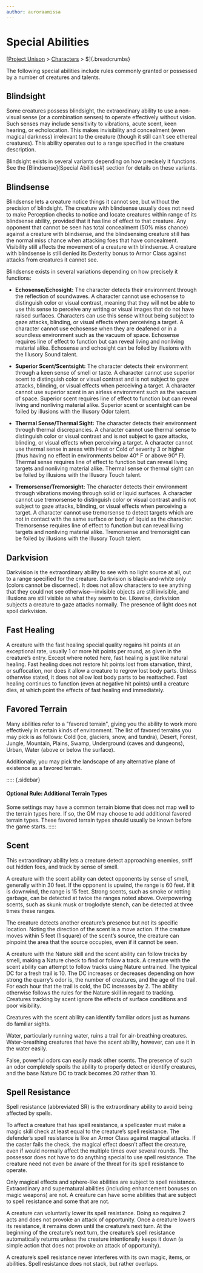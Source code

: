 ```yaml
---
author: auroraamissa
---
```


# Special Abilities
[[Project Unison]() > [Characters]() > $]{.breadcrumbs}

The following special abilities include rules commonly granted or possessed by a number of creatures and talents.

## Blindsight

Some creatures possess blindsight, the extraordinary ability to use a non-visual sense (or a combination senses) to operate effectively without vision. Such senses may include sensitivity to vibrations, acute scent, keen hearing, or echolocation. This makes invisibility and concealment (even magical darkness) irrelevant to the creature (though it still can’t see ethereal creatures). This ability operates out to a range specified in the creature description.

Blindsight exists in several variants depending on how precisely it functions. See the [Blindsense](Special Abilities#) section for details on these variants.

## Blindsense

Blindsense lets a creature notice things it cannot see, but without the precision of blindsight. The creature with blindsense usually does not need to make Perception checks to notice and locate creatures within range of its blindsense ability, provided that it has line of effect to that creature. Any opponent that cannot be seen has total concealment (50% miss chance) against a creature with blindsense, and the blindsensing creature still has the normal miss chance when attacking foes that have concealment. Visibility still affects the movement of a creature with blindsense. A creature with blindsense is still denied its Dexterity bonus to Armor Class against attacks from creatures it cannot see.

Blindsense exists in several variations depending on how precisely it functions:

* **Echosense/Echosight:** The character detects their environment through the reflection of soundwaves. A character cannot use echosense to distinguish color or visual contrast, meaning that they will not be able to use this sense to perceive any writing or visual images that do not have raised surfaces. Characters can use this sense without being subject to gaze attacks, blinding, or visual effects when perceiving a target. A character cannot use echosense when they are deafened or in a soundless environment such as the vacuum of space. Echosense requires line of effect to function but can reveal living and nonliving material alike. Echosense and echosight can be foiled by illusions with the Illusory Sound talent.

* **Superior Scent/Scentsight:** The character detects their environment through a keen sense of smell or taste. A character cannot use superior scent to distinguish color or visual contrast and is not subject to gaze attacks, blinding, or visual effects when perceiving a target. A character cannot use superior scent in an airless environment such as the vacuum of space. Superior scent requires line of effect to function but can reveal living and nonliving material alike. Superior scent or scentsight can be foiled by illusions with the Illusory Odor talent.

* **Thermal Sense/Thermal Sight:** The character detects their environment through thermal discrepancies. A character cannot use thermal sense to distinguish color or visual contrast and is not subject to gaze attacks, blinding, or visual effects when perceiving a target. A character cannot use thermal sense in areas with Heat or Cold of severity 3 or higher (thus having no effect in environments below 40° F or above 90° F). Thermal sense requires line of effect to function but can reveal living targets and nonliving material alike. Thermal sense or thermal sight can be foiled by illusions with the Illusory Touch talent.

* **Tremorsense/Tremorsight:** The character detects their environment through vibrations moving through solid or liquid surfaces. A character cannot use tremorsense to distinguish color or visual contrast and is not subject to gaze attacks, blinding, or visual effects when perceiving a target. A character cannot use tremorsense to detect targets which are not in contact with the same surface or body of liquid as the character. Tremorsense requires line of effect to function but can reveal living targets and nonliving material alike. Tremorsense and tremorsight can be foiled by illusions with the Illusory Touch talent.

## Darkvision

Darkvision is the extraordinary ability to see with no light source at all, out to a range specified for the creature. Darkvision is black-and-white only (colors cannot be discerned). It does not allow characters to see anything that they could not see otherwise—invisible objects are still invisible, and illusions are still visible as what they seem to be. Likewise, darkvision subjects a creature to gaze attacks normally. The presence of light does not spoil darkvision.

## Fast Healing

A creature with the fast healing special quality regains hit points at an exceptional rate, usually 1 or more hit points per round, as given in the creature’s entry. Except where noted here, fast healing is just like natural healing. Fast healing does not restore hit points lost from starvation, thirst, or suffocation, nor does it allow a creature to regrow lost body parts. Unless otherwise stated, it does not allow lost body parts to be reattached. Fast healing continues to function (even at negative hit points) until a creature dies, at which point the effects of fast healing end immediately.

## Favored Terrain

Many abilities refer to a "favored terrain", giving you the ability to work more effectively in certain kinds of environment. The list of favored terrains you may pick is as follows: Cold (ice, glaciers, snow, and tundra), Desert, Forest, Jungle, Mountain, Plains, Swamp, Underground (caves and dungeons), Urban, Water (above or below the surface).

Additionally, you may pick the landscape of any alternative plane of existence as a favored terrain.

::::: {.sidebar}
#### Optional Rule: Additional Terrain Types

Some settings may have a common terrain biome that does not map well to the terrain types here. If so, the GM may choose to add additional favored terrain types. These favored terrain types should usually be known before the game starts.
:::::

## Scent

This extraordinary ability lets a creature detect approaching enemies, sniff out hidden foes, and track by sense of smell.

A creature with the scent ability can detect opponents by sense of smell, generally within 30 feet. If the opponent is upwind, the range is 60 feet. If it is downwind, the range is 15 feet. Strong scents, such as smoke or rotting garbage, can be detected at twice the ranges noted above. Overpowering scents, such as skunk musk or troglodyte stench, can be detected at three times these ranges.

The creature detects another creature’s presence but not its specific location. Noting the direction of the scent is a move action. If the creature moves within 5 feet (1 square) of the scent’s source, the creature can pinpoint the area that the source occupies, even if it cannot be seen.

A creature with the Nature skill and the scent ability can follow tracks by smell, making a Nature check to find or follow a track. A creature with the scent ability can attempt to follow tracks using Nature untrained. The typical DC for a fresh trail is 10. The DC increases or decreases depending on how strong the quarry’s odor is, the number of creatures, and the age of the trail. For each hour that the trail is cold, the DC increases by 2. The ability otherwise follows the rules for the Nature skill in regard to tracking. Creatures tracking by scent ignore the effects of surface conditions and poor visibility.

Creatures with the scent ability can identify familiar odors just as humans do familiar sights.

Water, particularly running water, ruins a trail for air-breathing creatures. Water-breathing creatures that have the scent ability, however, can use it in the water easily.

False, powerful odors can easily mask other scents. The presence of such an odor completely spoils the ability to properly detect or identify creatures, and the base Nature DC to track becomes 20 rather than 10.

## Spell Resistance

Spell resistance (abbreviated SR) is the extraordinary ability to avoid being affected by spells.

To affect a creature that has spell resistance, a spellcaster must make a magic skill check at least equal to the creature’s spell resistance. The defender’s spell resistance is like an Armor Class against magical attacks. If the caster fails the check, the magical effect doesn’t affect the creature, even if would normally affect the multiple times over several rounds. The possessor does not have to do anything special to use spell resistance. The creature need not even be aware of the threat for its spell resistance to operate.

Only magical effects and sphere-like abilities are subject to spell resistance. Extraordinary and supernatural abilities (including enhancement bonuses on magic weapons) are not. A creature can have some abilities that are subject to spell resistance and some that are not.

A creature can voluntarily lower its spell resistance. Doing so requires 2 acts and does not provoke an attack of opportunity. Once a creature lowers its resistance, it remains down until the creature’s next turn. At the beginning of the creature’s next turn, the creature’s spell resistance automatically returns unless the creature intentionally keeps it down (a simple action that does not provoke an attack of opportunity).

A creature’s spell resistance never interferes with its own magic, items, or abilities.  Spell resistance does not stack, but rather overlaps.

